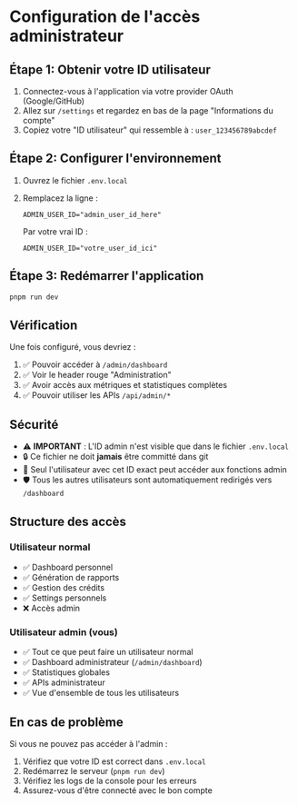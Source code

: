 # Configuration de l'accès administrateur

## Étape 1: Obtenir votre ID utilisateur

1. Connectez-vous à l'application via votre provider OAuth (Google/GitHub)
2. Allez sur `/settings` et regardez en bas de la page "Informations du compte"
3. Copiez votre "ID utilisateur" qui ressemble à : `user_123456789abcdef`

## Étape 2: Configurer l'environnement

1. Ouvrez le fichier `.env.local`
2. Remplacez la ligne :
   ```env
   ADMIN_USER_ID="admin_user_id_here"
   ```
   
   Par votre vrai ID :
   ```env
   ADMIN_USER_ID="votre_user_id_ici"
   ```

## Étape 3: Redémarrer l'application

```bash
pnpm run dev
```

## Vérification

Une fois configuré, vous devriez :

1. ✅ Pouvoir accéder à `/admin/dashboard` 
2. ✅ Voir le header rouge "Administration" 
3. ✅ Avoir accès aux métriques et statistiques complètes
4. ✅ Pouvoir utiliser les APIs `/api/admin/*`

## Sécurité

- ⚠️ **IMPORTANT** : L'ID admin n'est visible que dans le fichier `.env.local` 
- 🔒 Ce fichier ne doit **jamais** être committé dans git
- 👤 Seul l'utilisateur avec cet ID exact peut accéder aux fonctions admin
- 🛡️ Tous les autres utilisateurs sont automatiquement redirigés vers `/dashboard`

## Structure des accès

### Utilisateur normal
- ✅ Dashboard personnel
- ✅ Génération de rapports  
- ✅ Gestion des crédits
- ✅ Settings personnels
- ❌ Accès admin

### Utilisateur admin (vous)
- ✅ Tout ce que peut faire un utilisateur normal
- ✅ Dashboard administrateur (`/admin/dashboard`)
- ✅ Statistiques globales
- ✅ APIs administrateur
- ✅ Vue d'ensemble de tous les utilisateurs

## En cas de problème

Si vous ne pouvez pas accéder à l'admin :

1. Vérifiez que votre ID est correct dans `.env.local`
2. Redémarrez le serveur (`pnpm run dev`)
3. Vérifiez les logs de la console pour les erreurs
4. Assurez-vous d'être connecté avec le bon compte